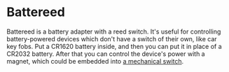 Battereed
=========

Battereed is a battery adapter with a reed switch. It's useful for controlling
battery-powered devices which don't have a switch of their own, like car key
fobs. Put a CR1620 battery inside, and then you can put it in place of a
CR2032 battery. After that you can control the device's power with a magnet,
which could be embedded into [a mechanical switch][kona-key-switch].

[kona-key-switch]: https://github.com/spbnick/kona-key-switch
